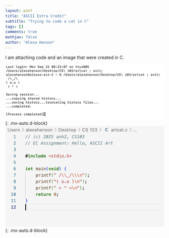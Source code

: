 ```yaml
---
layout: post
title: "ASCII Extra Credit"
subtitle: "Trying to code a cat in C"
tags: []
comments: true
mathjax: false
author: "Alexa Hanson"
---
```


I am attaching code and an image that were created in C.

![ASCII cat output](/assets/img/Screenshot-of-c-cat.png){: .mx-auto.d-block}
![C source code screenshot](/assets/img/Screenshot-of-c-cat-code.png){: .mx-auto.d-block}
